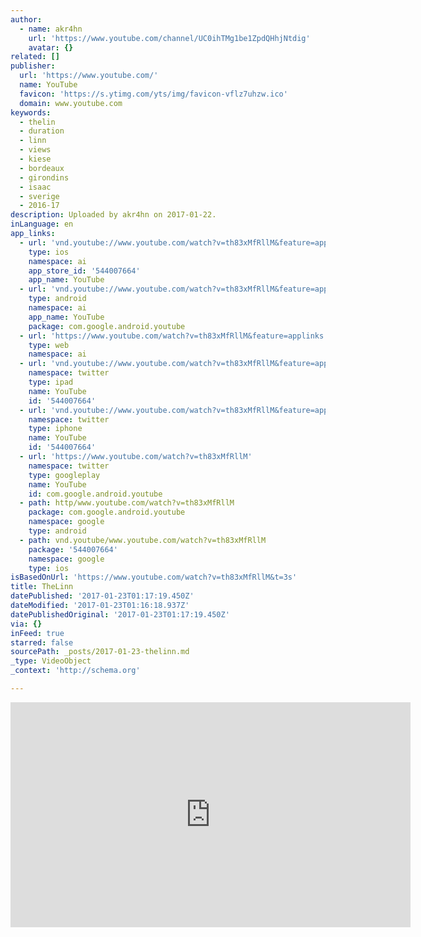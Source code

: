 ```yaml
---
author:
  - name: akr4hn
    url: 'https://www.youtube.com/channel/UC0ihTMg1be1ZpdQHhjNtdig'
    avatar: {}
related: []
publisher:
  url: 'https://www.youtube.com/'
  name: YouTube
  favicon: 'https://s.ytimg.com/yts/img/favicon-vflz7uhzw.ico'
  domain: www.youtube.com
keywords:
  - thelin
  - duration
  - linn
  - views
  - kiese
  - bordeaux
  - girondins
  - isaac
  - sverige
  - 2016-17
description: Uploaded by akr4hn on 2017-01-22.
inLanguage: en
app_links:
  - url: 'vnd.youtube://www.youtube.com/watch?v=th83xMfRllM&feature=applinks'
    type: ios
    namespace: ai
    app_store_id: '544007664'
    app_name: YouTube
  - url: 'vnd.youtube://www.youtube.com/watch?v=th83xMfRllM&feature=applinks'
    type: android
    namespace: ai
    app_name: YouTube
    package: com.google.android.youtube
  - url: 'https://www.youtube.com/watch?v=th83xMfRllM&feature=applinks'
    type: web
    namespace: ai
  - url: 'vnd.youtube://www.youtube.com/watch?v=th83xMfRllM&feature=applinks'
    namespace: twitter
    type: ipad
    name: YouTube
    id: '544007664'
  - url: 'vnd.youtube://www.youtube.com/watch?v=th83xMfRllM&feature=applinks'
    namespace: twitter
    type: iphone
    name: YouTube
    id: '544007664'
  - url: 'https://www.youtube.com/watch?v=th83xMfRllM'
    namespace: twitter
    type: googleplay
    name: YouTube
    id: com.google.android.youtube
  - path: http/www.youtube.com/watch?v=th83xMfRllM
    package: com.google.android.youtube
    namespace: google
    type: android
  - path: vnd.youtube/www.youtube.com/watch?v=th83xMfRllM
    package: '544007664'
    namespace: google
    type: ios
isBasedOnUrl: 'https://www.youtube.com/watch?v=th83xMfRllM&t=3s'
title: TheLinn
datePublished: '2017-01-23T01:17:19.450Z'
dateModified: '2017-01-23T01:16:18.937Z'
datePublishedOriginal: '2017-01-23T01:17:19.450Z'
via: {}
inFeed: true
starred: false
sourcePath: _posts/2017-01-23-thelinn.md
_type: VideoObject
_context: 'http://schema.org'

---
```

<iframe src="https://cdn.embedly.com/widgets/media.html?src=https%3A%2F%2Fwww.youtube.com%2Fembed%2Fth83xMfRllM%3Fstart%3D3%26feature%3Doembed%26start%3D3&amp;url=http%3A%2F%2Fwww.youtube.com%2Fwatch%3Fv%3Dth83xMfRllM&amp;image=https%3A%2F%2Fi.ytimg.com%2Fvi%2Fth83xMfRllM%2Fhqdefault.jpg&amp;key=b7d04c9b404c499eba89ee7072e1c4f7&amp;type=text%2Fhtml&amp;schema=youtube" width="640" height="360" scrolling="no" frameborder="0" allowfullscreen="" style=""></iframe>